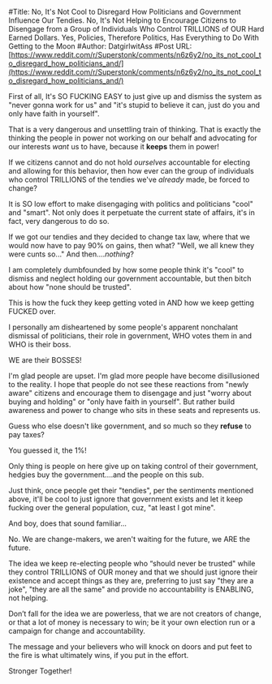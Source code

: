 #Title: No, It's Not Cool to Disregard How Politicians and Government Influence Our Tendies. No, It's Not Helping to Encourage Citizens to Disengage from a Group of Individuals Who Control TRILLIONS of OUR Hard Earned Dollars. Yes, Policies, Therefore Politics, Has Everything to Do With Getting to the Moon
#Author: DatgirlwitAss
#Post URL: [https://www.reddit.com/r/Superstonk/comments/n6z6y2/no_its_not_cool_to_disregard_how_politicians_and/](https://www.reddit.com/r/Superstonk/comments/n6z6y2/no_its_not_cool_to_disregard_how_politicians_and/)


First of all, It's SO FUCKING EASY to just give up and dismiss the system as "never gonna work for us" and "it's stupid to believe it can, just do you and only have faith in yourself".

That is a very dangerous and unsettling train of thinking. That is exactly the thinking the people in power not working on our behalf and advocating for our interests *want* us to have, because it **keeps** them in power!

If we citizens cannot and do not hold *ourselves* accountable for electing and allowing for this behavior, then how ever can the group of individuals who control TRILLIONS of the tendies we've *already* made, be forced to change?

It is SO low effort to make disengaging with politics and politicians "cool" and "smart". Not only does it perpetuate the current state of affairs, it's in fact, very dangerous to do so.

If we got our tendies and they decided to change tax law, where that we would now have to pay 90% on gains, then what? "Well, we all knew they were cunts so..." And then....*nothing*?

I am completely dumbfounded by how some people think it's "cool" to dismiss and neglect holding our government accountable, but then bitch about how "none should be trusted".

This is how the fuck they keep getting voted in AND how we keep getting FUCKED over.

I personally am disheartened by some people's apparent nonchalant dismissal of politicians, their role in government, WHO votes them in and WHO is their boss.

WE are their BOSSES!

I'm glad people are upset. I'm glad more people have become disillusioned to the reality. I hope that people do not see these reactions from "newly aware" citizens and encourage them to disengage and just "worry about buying and holding" or "only have faith in yourself". But rather build awareness and power to change who sits in these seats and represents us.

Guess who else doesn't like government, and so much so they **refuse** to pay taxes?

You guessed it, the 1%!

Only thing is people on here give up on taking control of their government, hedgies buy the government....and the people on this sub.

Just think, once people get their "tendies", per the sentiments mentioned above, it'll be cool to just ignore that government exists and let it keep fucking over the general population, cuz, "at least I got mine".

And boy, does that sound familiar...

No. We are change-makers, we aren't waiting for the future, we ARE the future.

The idea we keep re-electing people who  “should never be trusted" while they control TRILLIONS of OUR money and that we should just ignore their existence and accept things as they are, preferring to just say "they are a joke", "they are all the same" and provide no accountability is ENABLING, not helping.

Don’t fall for the idea we are powerless, that we are not creators of change, or that a lot of money is necessary to win; be it your own election run or a campaign for change and accountability.

The message and your believers who will knock on doors and put feet to the fire is what ultimately wins, if you put in the effort.

Stronger Together!